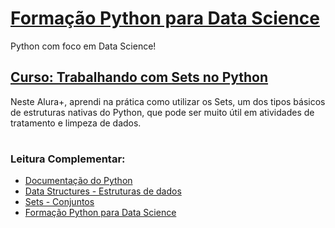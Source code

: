 # [Formação Python para Data Science](https://cursos.alura.com.br/formacao-data-science-python)
Python com foco em Data Science!
## [Curso: Trabalhando com Sets no Python](https://cursos.alura.com.br/extra/alura-mais/trabalhando-com-sets-no-python-c1956)


Neste Alura+, aprendi na prática como utilizar os Sets, um dos tipos básicos de estruturas nativas do Python, que pode ser muito útil em atividades de tratamento e limpeza de dados.

#
### Leitura Complementar: 

- [Documentação do Python](https://docs.python.org/pt-br/3/tutorial/index.html)
- [Data Structures - Estruturas de dados](https://docs.python.org/3/tutorial/datastructures.html)
- [Sets - Conjuntos](https://docs.python.org/3/tutorial/datastructures.html#sets)
- [Formação Python para Data Science](https://cursos.alura.com.br/formacao-data-science-python)
